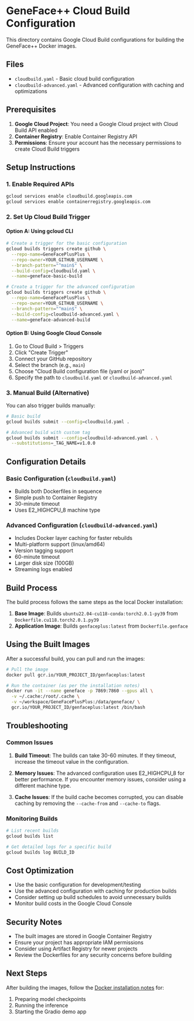 # GeneFace++ Cloud Build Configuration

This directory contains Google Cloud Build configurations for building the GeneFace++ Docker images.

## Files

- `cloudbuild.yaml` - Basic cloud build configuration
- `cloudbuild-advanced.yaml` - Advanced configuration with caching and optimizations

## Prerequisites

1. **Google Cloud Project**: You need a Google Cloud project with Cloud Build API enabled
2. **Container Registry**: Enable Container Registry API
3. **Permissions**: Ensure your account has the necessary permissions to create Cloud Build triggers

## Setup Instructions

### 1. Enable Required APIs

```bash
gcloud services enable cloudbuild.googleapis.com
gcloud services enable containerregistry.googleapis.com
```

### 2. Set Up Cloud Build Trigger

#### Option A: Using gcloud CLI

```bash
# Create a trigger for the basic configuration
gcloud builds triggers create github \
  --repo-name=GeneFacePlusPlus \
  --repo-owner=YOUR_GITHUB_USERNAME \
  --branch-pattern="^main$" \
  --build-config=cloudbuild.yaml \
  --name=geneface-basic-build

# Create a trigger for the advanced configuration
gcloud builds triggers create github \
  --repo-name=GeneFacePlusPlus \
  --repo-owner=YOUR_GITHUB_USERNAME \
  --branch-pattern="^main$" \
  --build-config=cloudbuild-advanced.yaml \
  --name=geneface-advanced-build
```

#### Option B: Using Google Cloud Console

1. Go to Cloud Build > Triggers
2. Click "Create Trigger"
3. Connect your GitHub repository
4. Select the branch (e.g., `main`)
5. Choose "Cloud Build configuration file (yaml or json)"
6. Specify the path to `cloudbuild.yaml` or `cloudbuild-advanced.yaml`

### 3. Manual Build (Alternative)

You can also trigger builds manually:

```bash
# Basic build
gcloud builds submit --config=cloudbuild.yaml .

# Advanced build with custom tag
gcloud builds submit --config=cloudbuild-advanced.yaml . \
  --substitutions=_TAG_NAME=v1.0.0
```

## Configuration Details

### Basic Configuration (`cloudbuild.yaml`)

- Builds both Dockerfiles in sequence
- Simple push to Container Registry
- 30-minute timeout
- Uses E2_HIGHCPU_8 machine type

### Advanced Configuration (`cloudbuild-advanced.yaml`)

- Includes Docker layer caching for faster rebuilds
- Multi-platform support (linux/amd64)
- Version tagging support
- 60-minute timeout
- Larger disk size (100GB)
- Streaming logs enabled

## Build Process

The build process follows the same steps as the local Docker installation:

1. **Base Image**: Builds `ubuntu22.04-cu118-conda:torch2.0.1-py39` from `Dockerfile.cu118.torch2.0.1.py39`
2. **Application Image**: Builds `genfaceplus:latest` from `Dockerfile.genface`

## Using the Built Images

After a successful build, you can pull and run the images:

```bash
# Pull the image
docker pull gcr.io/YOUR_PROJECT_ID/genfaceplus:latest

# Run the container (as per the installation notes)
docker run -it --name geneface -p 7869:7860 --gpus all \
  -v ~/.cache:/root/.cache \
  -v ~/workspace/GeneFacePlusPlus:/data/geneface/ \
  gcr.io/YOUR_PROJECT_ID/genfaceplus:latest /bin/bash
```

## Troubleshooting

### Common Issues

1. **Build Timeout**: The builds can take 30-60 minutes. If they timeout, increase the timeout value in the configuration.

2. **Memory Issues**: The advanced configuration uses E2_HIGHCPU_8 for better performance. If you encounter memory issues, consider using a different machine type.

3. **Cache Issues**: If the build cache becomes corrupted, you can disable caching by removing the `--cache-from` and `--cache-to` flags.

### Monitoring Builds

```bash
# List recent builds
gcloud builds list

# Get detailed logs for a specific build
gcloud builds log BUILD_ID
```

## Cost Optimization

- Use the basic configuration for development/testing
- Use the advanced configuration with caching for production builds
- Consider setting up build schedules to avoid unnecessary builds
- Monitor build costs in the Google Cloud Console

## Security Notes

- The built images are stored in Google Container Registry
- Ensure your project has appropriate IAM permissions
- Consider using Artifact Registry for newer projects
- Review the Dockerfiles for any security concerns before building

## Next Steps

After building the images, follow the [Docker installation notes](Docker.installation.md) for:
1. Preparing model checkpoints
2. Running the inference
3. Starting the Gradio demo app 